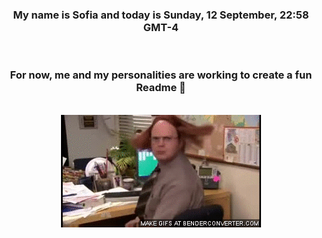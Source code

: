 


<div align="center">
<h3 >My name is Sofia and today is Sunday, 12 September, 22:58 GMT-4</h3><br>
<h3 >For now, me and my personalities are working to create a fun Readme 👋
</h3><br>
<img src='img/dwight.gif' alt='working...'/>
</div>
